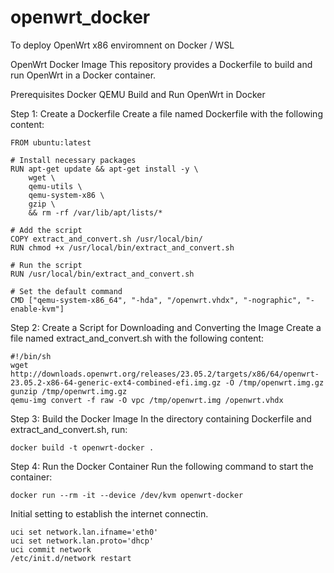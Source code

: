 # openwrt_docker
To deploy OpenWrt x86 enviromnent on Docker / WSL

OpenWrt Docker Image
This repository provides a Dockerfile to build and run OpenWrt in a Docker container.

Prerequisites
Docker
QEMU
Build and Run OpenWrt in Docker

Step 1: Create a Dockerfile
Create a file named Dockerfile with the following content:

```
FROM ubuntu:latest

# Install necessary packages
RUN apt-get update && apt-get install -y \
    wget \
    qemu-utils \
    qemu-system-x86 \
    gzip \
    && rm -rf /var/lib/apt/lists/*

# Add the script
COPY extract_and_convert.sh /usr/local/bin/
RUN chmod +x /usr/local/bin/extract_and_convert.sh

# Run the script
RUN /usr/local/bin/extract_and_convert.sh

# Set the default command
CMD ["qemu-system-x86_64", "-hda", "/openwrt.vhdx", "-nographic", "-enable-kvm"]
```

Step 2: Create a Script for Downloading and Converting the Image
Create a file named extract_and_convert.sh with the following content:

```
#!/bin/sh
wget http://downloads.openwrt.org/releases/23.05.2/targets/x86/64/openwrt-23.05.2-x86-64-generic-ext4-combined-efi.img.gz -O /tmp/openwrt.img.gz
gunzip /tmp/openwrt.img.gz
qemu-img convert -f raw -O vpc /tmp/openwrt.img /openwrt.vhdx
```

Step 3: Build the Docker Image
In the directory containing Dockerfile and extract_and_convert.sh, run:

```
docker build -t openwrt-docker .
```

Step 4: Run the Docker Container
Run the following command to start the container:

```
docker run --rm -it --device /dev/kvm openwrt-docker
```

Initial setting to establish the internet connectin.
```
uci set network.lan.ifname='eth0'
uci set network.lan.proto='dhcp'
uci commit network
/etc/init.d/network restart
```
